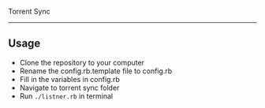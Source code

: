 Torrent Sync
************

Usage
-----

* Clone the repository to your computer
* Rename the config.rb.template file to config.rb
* Fill in the variables in config.rb
* Navigate to torrent sync folder
* Run <code>./listner.rb</code> in terminal